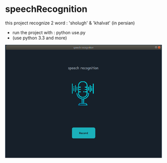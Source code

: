 # speechRecognition

this project recognize 2 word : 'sholugh' & 'khalvat' (in persian)

- run the project with : python use.py
- (use python 3.3 and more)

<p>
    <img src="icon/screenshot_UI.png">
</p>
